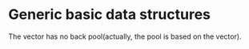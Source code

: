 # Generic basic data structures

The vector has no back pool(actually, the pool is based on the vector).
